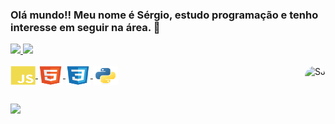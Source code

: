 ### Olá mundo!! Meu nome é Sérgio, estudo programação e tenho interesse em seguir na área. 🐊

<div align="left">
  <a href="https://github.com/Esejay">
  <img height="180em" src="https://github-readme-stats.vercel.app/api?username=Esejay&show_icons=true&theme=midnight-purple&include_all_commits=true&count_private=true"/>
  <img height="180em" src="https://github-readme-stats.vercel.app/api/top-langs/?username=Esejay&layout=compact&langs_count=7&theme=midnight-purple"/>
</div>
<div style="display: inline_block"><br>
  <img align="center" alt="SJ-Js" height="30" width="40" src="https://raw.githubusercontent.com/devicons/devicon/master/icons/javascript/javascript-plain.svg">
  <img align="center" alt="SJ-HTML" height="30" width="40" src="https://raw.githubusercontent.com/devicons/devicon/master/icons/html5/html5-original.svg">
  <img align="center" alt="SJ-CSS" height="30" width="40" src="https://raw.githubusercontent.com/devicons/devicon/master/icons/css3/css3-original.svg">
  <img align="center" alt="SJ-Python" height="30" width="40" src="https://raw.githubusercontent.com/devicons/devicon/master/icons/python/python-original.svg">
  <img align="right" alt="SJ" height="150" style="border-radius:50px;" src="https://cdn.discordapp.com/attachments/907649425818681384/1016077351404179536/gengar.png">
</div>
  
  ##
 
<div> 
  <a href="https://instagram.com/osergiojuniorr" target="_blank"><img src="https://img.shields.io/badge/-Instagram-%23E4405F?style=for-the-badge&logo=instagram&logoColor=white" target="_blank"></a>
 
  <!--- ![Snake animation](https://github.com/Esejay/Esejay/blob/output/github-contribution-grid-snake.svg) ---!>
 
</div>


